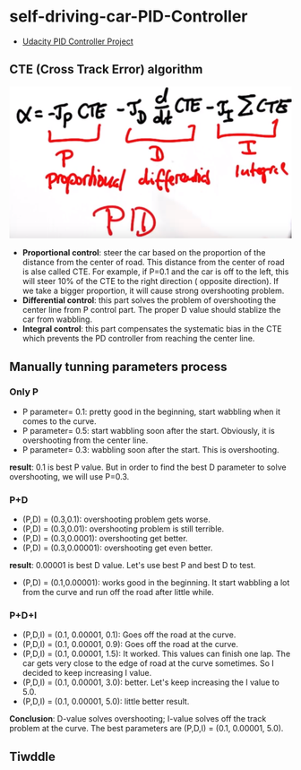 # self-driving-car-PID-Controller
- [Udacity PID Controller Project](https://github.com/udacity/CarND-PID-Control-Project)

[//]: # (Image References)
[pid_algorithm]: ./assets/algorithm.PNG

## CTE (Cross Track Error) algorithm

![alt text][pid_algorithm]

- **Proportional control**: steer the car based on the proportion of the distance from the center of road. This distance from the center of road is alse called CTE. For example, if P=0.1 and the car is off to the left, this will steer 10% of the CTE to the right direction ( opposite direction). If we take a bigger proportion, it will cause strong overshooting problem.
- **Differential control**: this part solves the problem of overshooting the center line from P control part. The proper D value should stablize the car from wabbling. 
- **Integral control**: this part compensates the systematic bias in the CTE which prevents the PD controller from reaching the center line.


## Manually tunning parameters process
### Only P
- P parameter= 0.1: pretty good in the beginning, start wabbling when it comes to the curve.
- P parameter= 0.5: start wabbling soon after the start. Obviously, it is overshooting from the center line.
- P parameter= 0.3: wabbling soon after the start. This is overshooting.

**result**: 0.1 is best P value. But in order to find the best D parameter to solve overshooting, we will use P=0.3. 
### P+D
- (P,D) = (0.3,0.1): overshooting problem gets worse.
- (P,D) = (0.3,0.01): overshooting problem is still terrible.
- (P,D) = (0.3,0.0001): overshooting get better.
- (P,D) = (0.3,0.00001): overshooting get even better.

**result**: 0.00001 is best D value. Let's use best P and best D to test.
- (P,D) = (0.1,0.00001): works good in the beginning. It start wabbling a lot from the curve and run off the road after little while.

### P+D+I 
- (P,D,I) = (0.1, 0.00001, 0.1): Goes off the road at the curve.
- (P,D,I) = (0.1, 0.00001, 0.9): Goes off the road at the curve.
- (P,D,I) = (0.1, 0.00001, 1.5): It worked. This values can finish one lap. The car gets very close to the edge of road at the curve sometimes. So I decided to keep increasing I value.
- (P,D,I) = (0.1, 0.00001, 3.0): better. Let's keep increasing the I value to 5.0.
- (P,D,I) = (0.1, 0.00001, 5.0): little better result.

**Conclusion**: D-value solves overshooting; I-value solves off the track problem at the curve. The best parameters are (P,D,I) = (0.1, 0.00001, 5.0).

## Tiwddle
